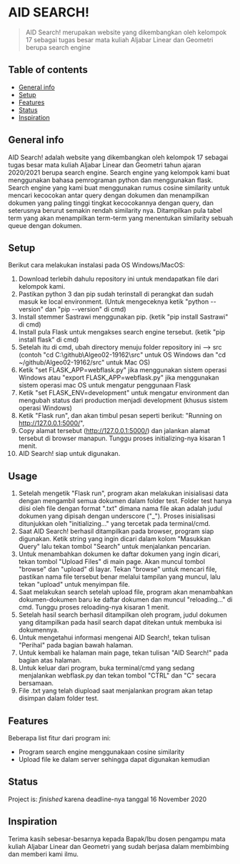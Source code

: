 # AID SEARCH!
> AID Search! merupakan website yang dikembangkan oleh kelompok 17 sebagai tugas besar mata kuliah Aljabar Linear dan Geometri berupa search engine

## Table of contents
* [General info](#general-info)
* [Setup](#setup)
* [Features](#features)
* [Status](#status)
* [Inspiration](#inspiration)

## General info
AID Search! adalah website yang dikembangkan oleh kelompok 17 sebagai tugas besar mata kuliah Aljabar Linear dan Geometri tahun ajaran 2020/2021 berupa search engine. Search engine yang kelompok kami buat menggunakan bahasa pemrograman python dan menggunakan flask. Search engine yang kami buat menggunakan rumus cosine similarity untuk mencari kecocokan antar query dengan dokumen dan menampilkan dokumen yang paling tinggi tingkat kecocokannya dengan query, dan seterusnya berurut semakin rendah similarity nya. Ditampilkan pula tabel term yang akan menampilkan term-term yang menentukan similarity sebuah queue dengan dokumen.



## Setup
Berikut cara melakukan instalasi pada OS Windows/MacOS:
1. Download terlebih dahulu repository ini untuk mendapatkan file dari kelompok kami.
2. Pastikan python 3 dan pip sudah terinstall di perangkat dan sudah masuk ke local environment. (Untuk mengeceknya ketik "python --version" dan "pip --version" di cmd)
3. Install stemmer Sastrawi menggunakan pip. (ketik "pip install Sastrawi" di cmd)
4. Install pula Flask untuk mengakses search engine tersebut. (ketik "pip install flask" di cmd)
5. Setelah itu di cmd, ubah directory menuju folder repository ini --> src (contoh "cd C:\github\Algeo02-19162\src" untuk OS Windows dan "cd ~/github/Algeo02-19162/src" untuk Mac OS)
6. Ketik "set FLASK_APP=webflask.py" jika menggunakan sistem operasi Windows atau "export FLASK_APP=webflask.py" jika menggunakan sistem operasi mac OS untuk mengatur penggunaan Flask
7. Ketik "set FLASK_ENV=development" untuk mengatur environment dan mengubah status dari production menjadi development (khusus sistem operasi Windows)
8. Ketik "Flask run", dan akan timbul pesan seperti berikut: "Running on http://127.0.0.1:5000/",
9. Copy alamat tersebut (http://127.0.0.1:5000/) dan jalankan alamat tersebut di browser manapun. Tunggu proses initializing-nya kisaran 1 menit.
10. AID Search! siap untuk digunakan.

## Usage
1. Setelah mengetik "Flask run", program akan melakukan inisialisasi data dengan mengambil semua dokumen dalam folder test. Folder test hanya diisi oleh file dengan format ".txt" dimana nama file akan adalah judul dokumen yang dipisah dengan underscore ("\_"). Proses inisialisasi ditunjukkan oleh "initializing..." yang tercetak pada terminal/cmd.
2. Saat AID Search! berhasil ditampilkan pada browser, program siap digunakan. Ketik string yang ingin dicari dalam kolom "Masukkan Query" lalu tekan tombol "Search" untuk menjalankan pencarian.
3. Untuk menambahkan dokumen ke daftar dokumen yang ingin dicari, tekan tombol "Upload Files" di main page. Akan muncul tombol "browse" dan "upload" di layar. Tekan "browse" untuk mencari file, pastikan nama file tersebut benar melalui tampilan yang muncul, lalu tekan "upload" untuk menyimpan file.
4. Saat melakukan search setelah upload file, program akan menambahkan dokumen-dokumen baru ke daftar dokumen dan muncul "reloading..." di cmd. Tunggu proses reloading-nya kisaran 1 menit.
5. Setelah hasil search berhasil ditampilkan oleh program, judul dokumen yang ditampilkan pada hasil search dapat ditekan untuk membuka isi dokumennya.
6. Untuk mengetahui informasi mengenai AID Search!, tekan tulisan "Perihal" pada bagian bawah halaman.
7. Untuk kembali ke halaman main page, tekan tulisan "AID Search!" pada bagian atas halaman.
8. Untuk keluar dari program, buka terminal/cmd yang sedang menjalankan webflask.py dan tekan tombol "CTRL" dan "C" secara bersamaan.
9. File .txt yang telah diupload saat menjalankan program akan tetap disimpan dalam folder test.

## Features
Beberapa list fitur dari program ini:
* Program search engine menggunakaan cosine similarity
* Upload file ke dalam server sehingga dapat digunakan kemudian

## Status
Project is: _finished_ karena deadline-nya tanggal 16 November 2020

## Inspiration
Terima kasih sebesar-besarnya kepada Bapak/Ibu dosen pengampu mata kuliah Aljabar Linear dan Geometri yang sudah berjasa dalam membimbing dan memberi kami ilmu.

